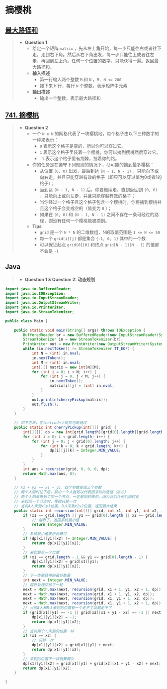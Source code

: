 # 摘樱桃

## [最大路径和](https://www.nowcoder.com/questionTerminal/8ecfe02124674e908b2aae65aad4efdf?)

> - **Question 1**
>   - 给定一个矩阵 `matrix` ，先从左上角开始，每一步只能往右或者往下走，走到右下角。然后从右下角出发，每一步只能往上或者往左走，再回到左上角。任何一个位置的数字，只能获得一遍。返回最大路径和。
>   - **输入描述**
>     - 第一行输入两个整数 `M` 和 `N` ，`M, N <= 200`
>     - 接下来 `M` 行，每行 `N` 个整数，表示矩阵中元素
>   - **输出描述**
>     - 输出一个整数，表示最大路径和

## [741. 摘樱桃](https://leetcode.cn/problems/cherry-pickup/)

> - **Question 2**
>   - 一个 `N x N` 的网格代表了一块樱桃地，每个格子由以下三种数字的一种来表示：
>     - `0` 表示这个格子是空的，所以你可以穿过它。
>     - `1` 表示这个格子里装着一个樱桃，你可以摘到樱桃然后穿过它。
>     - `-1` 表示这个格子里有荆棘，挡着你的路。
>   - 你的任务是在遵守下列规则的情况下，尽可能的摘到最多樱桃：
>     - 从位置 `(0, 0)` 出发，最后到达 `(N - 1, N - 1)` ，只能向下或向右走，并且只能穿越有效的格子（即只可以穿过值为0或者1的格子）；
>     - 当到达 `(N - 1, N - 1)` 后，你要继续走，直到返回到 `(0, 0)` ，只能向上或向左走，并且只能穿越有效的格子；
>     - 当你经过一个格子且这个格子包含一个樱桃时，你将摘到樱桃并且这个格子会变成空的（值变为 `0` ）；
>     - 如果在 `(0, 0)` 和 `(N - 1, N - 1)` 之间不存在一条可经过的路径，则没有任何一个樱桃能被摘到。
>   - **Tips**
>     - `grid` 是一个 `N * N` 的二维数组，N的取值范围是 `1 <= N <= 50`
>     - 每一个 `grid[i][j]` 都是集合 `{-1, 0, 1}` 其中的一个数
>     - 可以保证起点 `grid[0][0]` 和终点 `grid[N - 1][N - 1]` 的值都不会是 `-1`

## Java

> - **Question 1 & Question 2: 动态规划**

```java
import java.io.BufferedReader;
import java.io.IOException;
import java.io.InputStreamReader;
import java.io.OutputStreamWriter;
import java.io.PrintWriter;
import java.io.StreamTokenizer;

public class Main {
    
    public static void main(String[] args) throws IOException {
        BufferedReader br = new BufferedReader(new InputStreamReader(System.in));
        StreamTokenizer in = new StreamTokenizer(br);
        PrintWriter out = new PrintWriter(new OutputStreamWriter(System.out));
        while (in.nextToken() != StreamTokenizer.TT_EOF) {
            int N = (int) in.nval;
            in.nextToken();
            int M = (int) in.nval;
            int[][] matrix = new int[N][M];
            for (int i = 0; i < N; i++) {
                for (int j = 0; j < M; j++) {
                    in.nextToken();
                    matrix[i][j] = (int) in.nval;
                }
            }
            out.println(cherryPickup(matrix));
            out.flush();
        }
    }
    
    // 如下方法，在leetcode上提交也能通过
    public static int cherryPickup(int[][] grid) {
        int[][][] dp = new int[grid.length][grid[0].length][grid.length];
        for (int i = 0; i < grid.length; i++) {
            for (int j = 0; j < grid[0].length; j++) {
                for (int k = 0; k < grid.length; k++) {
                    dp[i][j][k] = Integer.MIN_VALUE;
                }
            }
        }
        int ans = recursion(grid, 0, 0, 0, dp);
        return Math.max(ans, 0);
    }
    
    // x2 + y2 == x1 + y1，四个参数变成三个参数
    // 两个人同时往下走，其中一个人就可以代表回来时的路径（核心）
    // 两个人如果来到了同一个节点，一定是同时来到，因为我们让他们同时走
    // 来到同一个节点时，樱桃只算一次
    // 当前A人来到x1y1位置，B人来到x2y2位置，返回最大结果
    public static int recursion(int[][] grid, int x1, int y1, int x2, int[][][] dp) {
        if (x1 == grid.length || y1 == grid[0].length || x2 == grid.length || x1 + y1 - x2 == grid[0].length) {
            // 越界了，返回系统最小值
            return Integer.MIN_VALUE;
        }
        // 系统最小值表示没算过
        if (dp[x1][y1][x2] != Integer.MIN_VALUE) {
            return dp[x1][y1][x2];
        }
        // 来到最后一个位置
        if (x1 == grid.length - 1 && y1 == grid[0].length - 1) {
            dp[x1][y1][x2] = grid[x1][y1];
            return dp[x1][y1][x2];
        }
        // 下一步能获得的最好数量
        int next = Integer.MIN_VALUE;
        // 越界处理交给下一轮
        next = Math.max(next, recursion(grid, x1 + 1, y1, x2 + 1, dp));
        next = Math.max(next, recursion(grid, x1 + 1, y1, x2, dp));
        next = Math.max(next, recursion(grid, x1, y1 + 1, x2, dp));
        next = Math.max(next, recursion(grid, x1, y1 + 1, x2 + 1, dp));
        // 当前A人和B人来到的位置有一个走不了就都走不了
        if (grid[x1][y1] == -1 || grid[x2][x1 + y1 - x2] == -1 || next == -1) {
            dp[x1][y1][x2] = -1;
            return dp[x1][y1][x2];
        }
        // 当前两个人来到的位置一样
        if (x1 == x2) {
            // 只算一次
            dp[x1][y1][x2] = grid[x1][y1] + next;
            return dp[x1][y1][x2];
        }
        // 来到的位置不一样就算两次
        dp[x1][y1][x2] = grid[x1][y1] + grid[x2][x1 + y1 - x2] + next;
        return dp[x1][y1][x2];
    }
    
}
```

